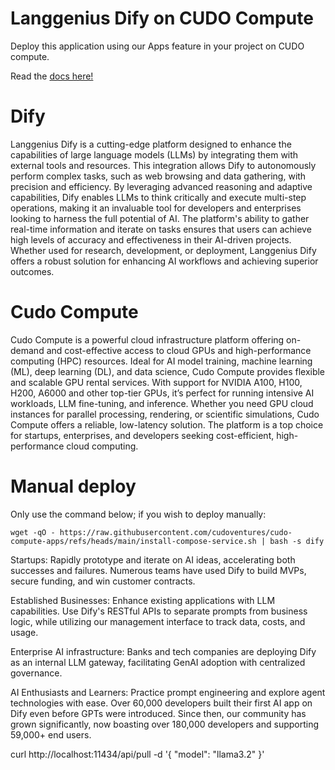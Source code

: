 # Langgenius Dify on CUDO Compute
Deploy this application using our Apps feature in your project on CUDO compute. 

Read the [docs here!](https://www.cudocompute.com/docs/apps/dify)

# Dify
Langgenius Dify is a cutting-edge platform designed to enhance the capabilities of large language 
models (LLMs) by integrating them with external tools and resources. This integration allows Dify to 
autonomously perform complex tasks, such as web browsing and data gathering, with precision and 
efficiency. By leveraging advanced reasoning and adaptive capabilities, Dify enables LLMs to think 
critically and execute multi-step operations, making it an invaluable tool for developers and 
enterprises looking to harness the full potential of AI. The platform's ability to gather real-time 
information and iterate on tasks ensures that users can achieve high levels of accuracy and 
effectiveness in their AI-driven projects. Whether used for research, development, or deployment,
Langgenius Dify offers a robust solution for enhancing AI workflows and achieving superior outcomes.

# Cudo Compute
Cudo Compute is a powerful cloud infrastructure platform offering on-demand and cost-effective access to cloud GPUs and high-performance computing (HPC) resources.
Ideal for AI model training, machine learning (ML), deep learning (DL), and data science, Cudo Compute provides flexible and scalable GPU rental services. 
With support for NVIDIA A100, H100, H200, A6000 and other top-tier GPUs, it’s perfect for running intensive AI workloads, LLM fine-tuning, and inference. 
Whether you need GPU cloud instances for parallel processing, rendering, or scientific simulations, Cudo Compute offers a reliable, low-latency solution. 
The platform is a top choice for startups, enterprises, and developers seeking cost-efficient, high-performance cloud computing.

# Manual deploy
Only use the command below; if you wish to deploy manually:

```shell
wget -qO - https://raw.githubusercontent.com/cudoventures/cudo-compute-apps/refs/heads/main/install-compose-service.sh | bash -s dify
```

Startups: Rapidly prototype and iterate on AI ideas, accelerating both successes and failures. Numerous teams have used Dify to build MVPs, secure funding, and win customer contracts.

Established Businesses: Enhance existing applications with LLM capabilities. Use Dify's RESTful APIs to separate prompts from business logic, while utilizing our management interface to track data, costs, and usage.

Enterprise AI infrastructure: Banks and tech companies are deploying Dify as an internal LLM gateway, facilitating GenAI adoption with centralized governance.

AI Enthusiasts and Learners: Practice prompt engineering and explore agent technologies with ease. Over 60,000 developers built their first AI app on Dify even before GPTs were introduced. Since then, our community has grown significantly, now boasting over 180,000 developers and supporting 59,000+ end users.



curl http://localhost:11434/api/pull -d '{
  "model": "llama3.2"
}'